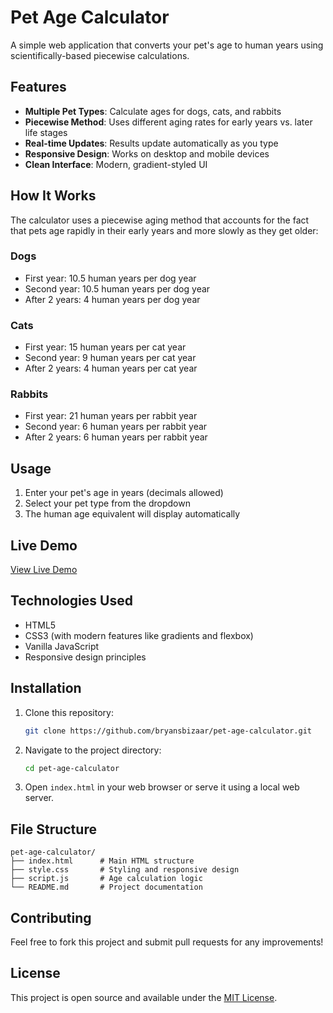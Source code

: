 # Pet Age Calculator

A simple web application that converts your pet's age to human years using scientifically-based piecewise calculations.

## Features

- **Multiple Pet Types**: Calculate ages for dogs, cats, and rabbits
- **Piecewise Method**: Uses different aging rates for early years vs. later life stages
- **Real-time Updates**: Results update automatically as you type
- **Responsive Design**: Works on desktop and mobile devices
- **Clean Interface**: Modern, gradient-styled UI

## How It Works

The calculator uses a piecewise aging method that accounts for the fact that pets age rapidly in their early years and more slowly as they get older:

### Dogs

- First year: 10.5 human years per dog year
- Second year: 10.5 human years per dog year
- After 2 years: 4 human years per dog year

### Cats

- First year: 15 human years per cat year
- Second year: 9 human years per cat year
- After 2 years: 4 human years per cat year

### Rabbits

- First year: 21 human years per rabbit year
- Second year: 6 human years per rabbit year
- After 2 years: 6 human years per rabbit year

## Usage

1. Enter your pet's age in years (decimals allowed)
2. Select your pet type from the dropdown
3. The human age equivalent will display automatically

## Live Demo

[View Live Demo](#) <!-- Add your GitHub Pages URL here -->

## Technologies Used

- HTML5
- CSS3 (with modern features like gradients and flexbox)
- Vanilla JavaScript
- Responsive design principles

## Installation

1. Clone this repository:

   ```bash
   git clone https://github.com/bryansbizaar/pet-age-calculator.git
   ```

2. Navigate to the project directory:

   ```bash
   cd pet-age-calculator
   ```

3. Open `index.html` in your web browser or serve it using a local web server.

## File Structure

```
pet-age-calculator/
├── index.html      # Main HTML structure
├── style.css       # Styling and responsive design
├── script.js       # Age calculation logic
└── README.md       # Project documentation
```

## Contributing

Feel free to fork this project and submit pull requests for any improvements!

## License

This project is open source and available under the [MIT License](LICENSE).

